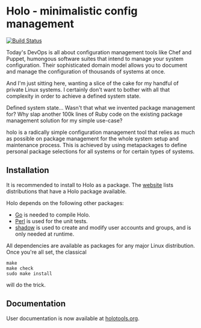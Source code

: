 # Holo - minimalistic config management

[![Build Status](https://travis-ci.org/majewsky/holo.svg?branch=master)](https://travis-ci.org/majewsky/holo)

Today's DevOps is all about configuration management tools like Chef and
Puppet, humongous software suites that intend to manage your system
configuration. Their sophisticated domain model allows you to document and
manage the configuration of thousands of systems at once.

And I'm just sitting here, wanting a slice of the cake for my handful of
private Linux systems. I certainly don't want to bother with all that
complexity in order to achieve a defined system state.

Defined system state... Wasn't that what we invented package management for?
Why slap another 100k lines of Ruby code on the existing package management
solution for my simple use-case?

holo is a radically simple configuration management tool that relies as much as
possible on package management for the whole system setup and maintenance
process. This is achieved by using metapackages to define personal package
selections for all systems or for certain types of systems.

## Installation

It is recommended to install to Holo as a package.
The [website](http://holotools.org) lists distributions that have a Holo
package available.

Holo depends on the following other packages:

* [Go](https://golang.org) is needed to compile Holo.
* [Perl](https://perl.org) is used for the unit tests.
* [shadow](https://pkg-shadow.alioth.debian.org/) is used to create and modify
  user accounts and groups, and is only needed at runtime.

All dependencies are available as packages for any major Linux distribution.
Once you're all set, the classical

```
make
make check
sudo make install
```

will do the trick.

## Documentation

User documentation is now available at [holotools.org](http://holotools.org).
